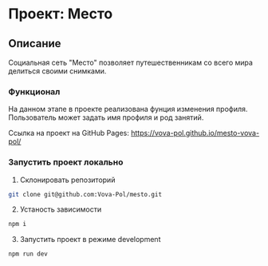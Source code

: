 # Проект: Место

## Описание

Социальная сеть "Место" позволяет путешественникам со всего мира делиться своими снимками.

### Функционал

На данном этапе в проекте реализована фунция изменения профиля. Пользователь может задать
имя профиля и род занятий.

Ссылка на проект на GitHub Pages: https://vova-pol.github.io/mesto-vova-pol/

### Запустить проект локально

1. Склонировать репозиторий

```sh
git clone git@github.com:Vova-Pol/mesto.git
```
2. Устаность зависимости

```sh
npm i
```

3. Запустить проект в режиме development

```sh
npm run dev
```

